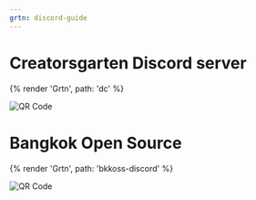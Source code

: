 ```yaml
---
grtn: discord-guide
---
```


# Creatorsgarten Discord server

<!-- wysiwyg-ignore-start -->

{% render 'Grtn', path: 'dc' %}

<img src="https://chart.googleapis.com/chart?cht=qr&amp;chl=https://grtn.org/discord&amp;chs=180x180" alt="QR Code" style="display:inline">

<!-- wysiwyg-ignore-end -->

# Bangkok Open Source

{% render 'Grtn', path: 'bkkoss-discord' %}

<img src="https://chart.googleapis.com/chart?cht=qr&amp;chl=https://grtn.org/bkkoss-discord&amp;chs=180x180" alt="QR Code" style="display:inline">